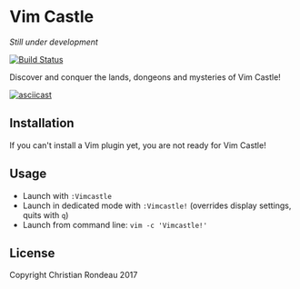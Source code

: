 # Vim Castle

_Still under development_

[![Build Status](https://travis-ci.org/christianrondeau/vimcastle.svg?branch=master)](https://travis-ci.org/christianrondeau/vimcastle)

Discover and conquer the lands, dongeons and mysteries of Vim Castle!

[![asciicast](https://asciinema.org/a/99866.png)](https://asciinema.org/a/99866)

## Installation

If you can't install a Vim plugin yet, you are not ready for Vim Castle!

## Usage

* Launch with `:Vimcastle`
* Launch in dedicated mode with `:Vimcastle!` (overrides display settings, quits with `q`)
* Launch from command line: `vim -c 'Vimcastle!'`

## License

Copyright Christian Rondeau 2017

